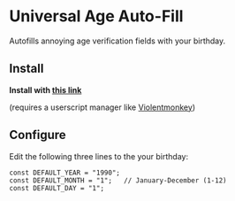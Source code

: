 # Universal Age Auto-Fill

Autofills annoying age verification fields with your birthday.


## Install
**Install with [this link](https://github.com/RePacked/Universal-Age-Auto-Fill/raw/refs/heads/main/universal-age-auto-fill.user.js)**

(requires a userscript manager like [Violentmonkey](https://violentmonkey.github.io/))

## Configure
Edit the following three lines to the your birthday:

    const DEFAULT_YEAR = "1990";
    const DEFAULT_MONTH = "1";   // January-December (1-12)
    const DEFAULT_DAY = "1";
